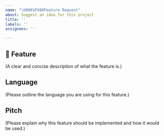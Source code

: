 ```yaml
---
name: "\U0001F680Feature Request"
about: Suggest an idea for this project
title: ''
labels: ''
assignees: ''

---
```


## 🚀 Feature

(A clear and concise description of what the feature is.)

## Language 

(Please outline the language you are using for this feature.)

## Pitch

(Please explain why this feature should be implemented and how it would be used.)
